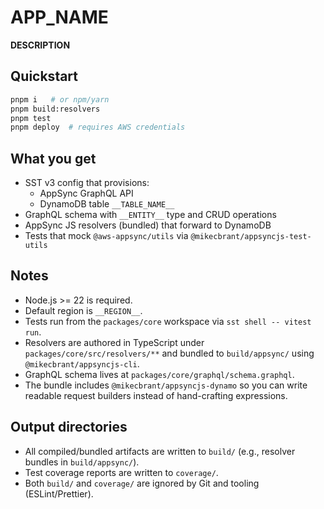 # **APP_NAME**

**DESCRIPTION**

## Quickstart

```bash
pnpm i   # or npm/yarn
pnpm build:resolvers
pnpm test
pnpm deploy  # requires AWS credentials
```

## What you get

- SST v3 config that provisions:
  - AppSync GraphQL API
  - DynamoDB table `__TABLE_NAME__`
- GraphQL schema with `__ENTITY__` type and CRUD operations
- AppSync JS resolvers (bundled) that forward to DynamoDB
- Tests that mock `@aws-appsync/utils` via `@mikecbrant/appsyncjs-test-utils`

## Notes

- Node.js >= 22 is required.
- Default region is `__REGION__`.
- Tests run from the `packages/core` workspace via `sst shell -- vitest run`.
- Resolvers are authored in TypeScript under `packages/core/src/resolvers/**` and bundled to `build/appsync/` using `@mikecbrant/appsyncjs-cli`.
- GraphQL schema lives at `packages/core/graphql/schema.graphql`.
- The bundle includes `@mikecbrant/appsyncjs-dynamo` so you can write readable request builders instead of hand-crafting expressions.

## Output directories

- All compiled/bundled artifacts are written to `build/` (e.g., resolver bundles in `build/appsync/`).
- Test coverage reports are written to `coverage/`.
- Both `build/` and `coverage/` are ignored by Git and tooling (ESLint/Prettier).

